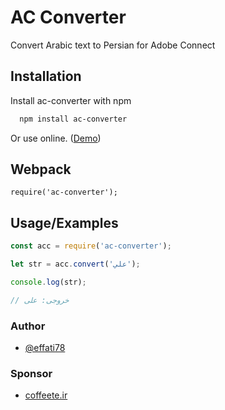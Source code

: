 # AC Converter

Convert Arabic text to Persian for Adobe Connect


## Installation

Install ac-converter with npm

```bash
  npm install ac-converter
```

Or use online. ([Demo](https://effati78.github.io/ac-converter/))
    
## Webpack
```
require('ac-converter');
```
## Usage/Examples

```javascript
const acc = require('ac-converter');

let str = acc.convert('علي');

console.log(str);

// خروجی: علی
```


### Author

- [@effati78](https://www.github.com/effati78)


### Sponsor

- [coffeete.ir](https://www.coffeete.ir/effati78)

